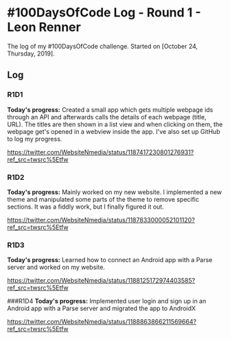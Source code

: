 # #100DaysOfCode Log - Round 1 - Leon Renner

The log of my #100DaysOfCode challenge. Started on [October 24, Thursday, 2019].

## Log

### R1D1 
**Today's progress:** Created a small app which gets multiple webpage ids through an API and afterwards calls the details 
of each webpage (title, URL). The titles are then shown in a list view and when clicking on them,
the webpage get's opened in a webview inside the app.
I've also set up GitHub to log my progress.

https://twitter.com/WebsiteNmedia/status/1187417230801276931?ref_src=twsrc%5Etfw

### R1D2
**Today's progress:** Mainly worked on my new website. I implemented a new theme and manipulated some parts of the theme
to remove specific sections.
It was a fiddly work, but I finally figured it out. 

https://twitter.com/WebsiteNmedia/status/1187833000052101120?ref_src=twsrc%5Etfw

### R1D3
**Today's progress:** Learned how to connect an Android app with a Parse server and worked on my website.

https://twitter.com/WebsiteNmedia/status/1188125172974403585?ref_src=twsrc%5Etfw

###R1D4
**Today's progress:** Implemented user login and sign up in an Android app with a 
Parse server and migrated the app to AndroidX

https://twitter.com/WebsiteNmedia/status/1188863866211569664?ref_src=twsrc%5Etfw